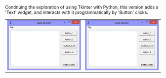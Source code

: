 Continuing the exploration of using Tkinter with Python, this version adds
a 'Text' widget, and interacts with it programmatically by 'Button' clicks.



|||
|-|-|
|![ui_v1.28_text_programmatically.py](illustrations/ui_v1.28_text_programmatically_first.png)|![ui_v1.28_text_programmatically.py](illustrations/ui_v1.28_text_programmatically_second.png)|
